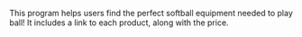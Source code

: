 This program helps users find the perfect softball equipment needed to play ball! It includes a link to each product, along with the price.
